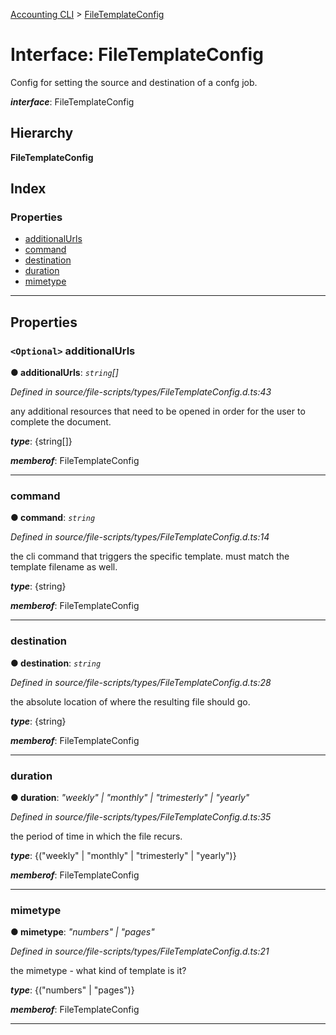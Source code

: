 [Accounting CLI](../README.md) > [FileTemplateConfig](../interfaces/filetemplateconfig.md)

# Interface: FileTemplateConfig

Config for setting the source and destination of a confg job.

*__interface__*: FileTemplateConfig

## Hierarchy

**FileTemplateConfig**

## Index

### Properties

* [additionalUrls](filetemplateconfig.md#additionalurls)
* [command](filetemplateconfig.md#command)
* [destination](filetemplateconfig.md#destination)
* [duration](filetemplateconfig.md#duration)
* [mimetype](filetemplateconfig.md#mimetype)

---

## Properties

<a id="additionalurls"></a>

### `<Optional>` additionalUrls

**● additionalUrls**: *`string`[]*

*Defined in source/file-scripts/types/FileTemplateConfig.d.ts:43*

any additional resources that need to be opened in order for the user to complete the document.

*__type__*: {string\[\]}

*__memberof__*: FileTemplateConfig

___
<a id="command"></a>

###  command

**● command**: *`string`*

*Defined in source/file-scripts/types/FileTemplateConfig.d.ts:14*

the cli command that triggers the specific template. must match the template filename as well.

*__type__*: {string}

*__memberof__*: FileTemplateConfig

___
<a id="destination"></a>

###  destination

**● destination**: *`string`*

*Defined in source/file-scripts/types/FileTemplateConfig.d.ts:28*

the absolute location of where the resulting file should go.

*__type__*: {string}

*__memberof__*: FileTemplateConfig

___
<a id="duration"></a>

###  duration

**● duration**: *"weekly" \| "monthly" \| "trimesterly" \| "yearly"*

*Defined in source/file-scripts/types/FileTemplateConfig.d.ts:35*

the period of time in which the file recurs.

*__type__*: {("weekly" \| "monthly" \| "trimesterly" \| "yearly")}

*__memberof__*: FileTemplateConfig

___
<a id="mimetype"></a>

###  mimetype

**● mimetype**: *"numbers" \| "pages"*

*Defined in source/file-scripts/types/FileTemplateConfig.d.ts:21*

the mimetype - what kind of template is it?

*__type__*: {("numbers" \| "pages")}

*__memberof__*: FileTemplateConfig

___

